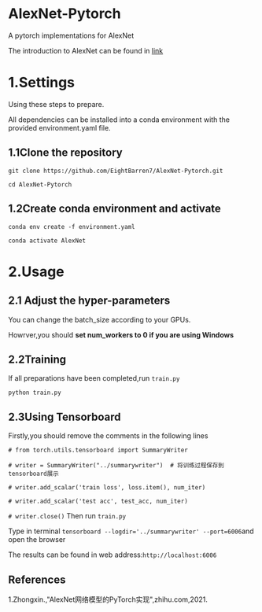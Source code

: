 # AlexNet-Pytorch
A pytorch implementations for AlexNet

The introduction to AlexNet can be found in [link](https://zhuanlan.zhihu.com/p/376526296)
# 1.Settings
Using these steps to prepare.

All dependencies can be installed into a conda environment with the provided environment.yaml file.
## 1.1Clone the repository
```git clone https://github.com/EightBarren7/AlexNet-Pytorch.git```

```cd AlexNet-Pytorch```
## 1.2Create conda environment and activate
```conda env create -f environment.yaml```

```conda activate AlexNet```
# 2.Usage
## 2.1 Adjust the hyper-parameters
You can change the batch_size according to your GPUs.

Howrver,you should **set num_workers to 0 if you are using Windows**
## 2.2Training
If all preparations have been completed,run ```train.py```

```python train.py```
## 2.3Using Tensorboard
Firstly,you should remove the comments in the following lines

```# from torch.utils.tensorboard import SummaryWriter```

```# writer = SummaryWriter("../summarywriter")  # 将训练过程保存到tensorboard展示```

```# writer.add_scalar('train loss', loss.item(), num_iter)```

```# writer.add_scalar('test acc', test_acc, num_iter)```

```# writer.close()```
Then run ```train.py```

Type in terminal ```tensorboard --logdir='../summarywriter' --port=6006```and open the browser

The results can be found in web address:```http://localhost:6006```
## References
1.Zhongxin.,"AlexNet网络模型的PyTorch实现",zhihu.com,2021.
